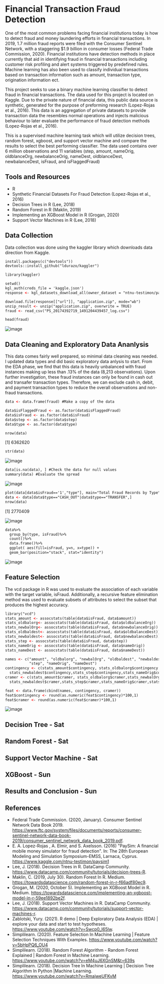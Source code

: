 # Financial Transaction Fraud Detection

One of the most common problems facing financial institutions today is how to detect fraud and money laundering efforts in financial transactions. In 2019, 1.7 million fraud reports were filed with the Consumer Sentinel Network, with a staggering $1.9 billion in consumer losses (Federal Trade Commission, 2020). Financial institutions have detection methods in place currently that aid in identifying fraud in financial transactions including customer risk profiling and alert systems triggered by predefined rules. Machine learning has also been used to classify individual transactions based on transaction information such as amount, transaction type, origination information ect. 

This project seeks to use a binary machine learning classifier to detect fraud in financial transactions. The data used for this project is located on Kaggle. Due to the private nature of financial data, this public data source is synthetic, generated for the purpose of preforming research (Lopez-Rojas et al., 2016). This data is an aggregation of private datasets to provide transaction data the resembles normal operations and injects malicious behaviour to later evaluate the performance of fraud detection methods (Lopez-Rojas et al., 2016).

This is a supervised machine learning task which will utilize decision trees, random forest, xgboost, and support vector machine and compare the results to select the best performing classifier. The data used contains over 6 million observations and 11 variables (step, amount, nameOrig, oldblanceOrg, newbalanceOrig, nameDest, oldblanceDest, newbalanceDest, isFraud, and isFlaggedFraud)



## Tools and Resources

- R
- Synthetic Financial Datasets For Fraud Detection (Lopez-Rojas et al., 2016)
- Decision Trees in R (Lee, 2018)
- Random Forest in R (Maklin, 2019)
- Implementing an XGBoost Model in R (Grogan, 2020)
- Support Vector Machines in R (Lee, 2018)

## Data Collection

Data collection was done using the kaggler library which downloads data direction from Kaggle. 

```html
install.packages(c("devtools"))
devtools::install_github("ldurazo/kaggler")

library(kaggler)

setwd()
kgl_auth(creds_file = 'kaggle.json')
response <- kgl_datasets_download_all(owner_dataset = "ntnu-testimon/paysim1")

download.file(response[["url"]], "application.zip", mode="wb")
unzip_result <- unzip("application.zip", overwrite = TRUE)
fraud <- read_csv("PS_20174392719_1491204439457_log.csv")

head(fraud)
```
![image](https://user-images.githubusercontent.com/55027593/116000177-b720ab80-a5b4-11eb-9823-e9a41908361f.png)



## Data Cleaning and Exploratory Data Ananlysis

This data comes fairly well prepared, so minimal data cleaning was needed. I updated data types and did basic exploratory data anlysis to start. From the EDA phase, we find that this data is heavily unbalanced with fraud instances making up less than .13% of the data (8,213 observations). Upon further investigation, these fraud instances can only be found in cash out and transafer transaction types. Therefore, we can exclude cash in, debit, and payment transaction types to reduce the overall observations and non-fraud transactions. 

```html
data <- data.frame(fraud) #Make a copy of the data

data$isFlaggedFraud <- as.factor(data$isFlaggedFraud)
data$isFraud <- as.factor(data$isFraud)
data$step <- as.factor(data$step)
data$type <- as.factor(data$type)
```

```html
nrow(data)
```
[1] 6362620

```html
str(data)
```
![image](https://user-images.githubusercontent.com/55027593/116000463-f13e7d00-a5b5-11eb-8d05-9f0685140914.png)

```html
data[is.na(data), ] #Check the data for null values
summary(data) #Evaluate the spread

```
![image](https://user-images.githubusercontent.com/55027593/116000505-28149300-a5b6-11eb-958f-8f6a7e62fefe.png)             
 
 
 ```html
plot(data[data$isFraud=='1',"type"], main="Total Fraud Records by Type" ) 
data <- data[data$type=="CASH_OUT"|data$type=="TRANSFER",] 
nrow(data)
```
[1] 2770409

![image](https://user-images.githubusercontent.com/55027593/116000845-78d8bb80-a5b7-11eb-9ad8-ceb69e80d4df.png)

```html
data%>%
  group_by(type, isFraud)%>%
  count()%>%
  data.frame()%>%
  ggplot( aes(fill=isFraud, y=n, x=type)) + 
  geom_bar(position="stack", stat="identity")
```
![image](https://user-images.githubusercontent.com/55027593/116000901-ab82b400-a5b7-11eb-8c4b-59a8c9ddb88e.png)



## Feature Selection
The vcd package in R was used to evaluate the association of each variable with the target variable, isFraud. Additionally, a recursive feature elimination method was used to evaluate subsets of attributes to select the subset that produces the highest accuracy. 

```html
library("vcd")
stats_amount <- assocstats(table(data$isFraud, data$amount))
stats_oldbalorg<- assocstats(table(data$isFraud, data$oldbalanceOrg))
stats_newbalOrg<- assocstats(table(data$isFraud, data$newbalanceOrig))
stats_oldbaldest<- assocstats(table(data$isFraud, data$oldbalanceDest))
stats_newbaldest<- assocstats(table(data$isFraud, data$newbalanceDest))
stats_step <- assocstats(table(data$isFraud, data$step))
stats_nameOrig <- assocstats(table(data$isFraud, data$nameOrig))
stats_nameDest <- assocstats(table(data$isFraud, data$nameDest))

names <- c("amount", "oldbalorg", "newbalOrg", "oldbaldest", "newbaldest", 
           "step", "nameOrig", "nameDest")
contingency <- c(stats_amount$contingency, stats_oldbalorg$contingency,stats_newbalOrg$contingency,stats_oldbaldest$contingency,
  stats_newbaldest$contingency,stats_step$contingency,stats_nameOrig$contingency,stats_nameDest$contingency)
cramer <- c(stats_amount$cramer, stats_oldbalorg$cramer,stats_newbalOrg$cramer,stats_oldbaldest$cramer,
  stats_newbaldest$cramer,stats_step$cramer,stats_nameOrig$cramer,stats_nameDest$cramer)

feat <- data.frame(cbind(names, contingency, cramer))
feat$contingency <- round(as.numeric(feat$contingency)*100,1)
feat$cramer <- round(as.numeric(feat$cramer)*100,1)
```
![image](https://user-images.githubusercontent.com/55027593/116001722-7b3d1480-a5bb-11eb-884c-21349c57d346.png)


## Decision Tree - Sat



## Random Forest - Sat



## Support Vector Machine - Sat



## XGBoost - Sun




## Results and Conclusion - Sun



## References
- Federal Trade Commission. (2020, January). Consumer Sentinel Network Data Book 2019. https://www.ftc.gov/system/files/documents/reports/consumer-sentinel-network-data-book-2019/consumer_sentinel_network_data_book_2019.pdf. 
- E. A. Lopez-Rojas , A. Elmir, and S. Axelsson. (2016) "PaySim: A financial mobile money simulator for fraud detection". In: The 28th European Modeling and Simulation Symposium-EMSS, Larnaca, Cyprus. https://www.kaggle.com/ntnu-testimon/paysim1
- Lee, J. (2018). Decision Trees in R. DataCamp Community. https://www.datacamp.com/community/tutorials/decision-trees-R. 
- Maklin, C. (2019, July 30). Random Forest In R. Medium. https://towardsdatascience.com/random-forest-in-r-f66adf80ec9. 
- Grogan, M. (2020, October 5). Implementing an XGBoost Model in R. Medium. https://towardsdatascience.com/implementing-an-xgboost-model-in-r-59ee1892be2f. 
- Lee, J. (2018). Support Vector Machines in R. DataCamp Community. https://www.datacamp.com/community/tutorials/support-vector-machines-r. 
- Zablotski, Yury. (2021). R demo | Deep Exploratory Data Analysis (EDA) | explore your data and start to test hypotheses. https://www.youtube.com/watch?v=Swcp0_l65lw.
- Simplilearn. (2020). Feature Selection In Machine Learning | Feature Selection Techniques With Examples. https://www.youtube.com/watch?v=5bHpPQ6_OU4
- Simplilearn. (2018). Random Forest Algorithm - Random Forest Explained | Random Forest in Machine Learning. https://www.youtube.com/watch?v=eM4uJ6XGnSM&t=639s 
- Simplilearn. (2018). Decision Tree In Machine Learning | Decision Tree Algorithm In Python |Machine Learning. https://www.youtube.com/watch?v=RmajweUFKvM
